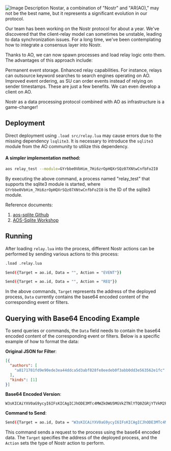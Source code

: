 ![Image Description](https://image.nostr.build/4bd8a4f41dc7aace829c15b2a7652118507f3b64a9a93ff8cd226ebcbc87b15d.png)
Nostar, a combination of "Nostr" and "AR(AO)," may not be the best name, but it represents a significant evolution in our protocol.

Our team has been working on the Nostr protocol for about a year. We've discovered that the client-relay model can sometimes be unstable, leading to data synchronization issues. For a long time, we've been contemplating how to integrate a consensus layer into Nostr.

Thanks to AO, we can now spawn processes and load relay logic onto them. The advantages of this approach include:

Permanent event storage.
Enhanced relay capabilities. For instance, relays can outsource keyword searches to search engines operating on AO.
Improved event ordering, as SU can order events instead of relying on sender timestamps.
These are just a few benefits. We can even develop a client on AO.

Nostr as a data processing protocol combined with AO as infrastructure is a game-changer!

## Deployment

Direct deployment using `.load src/relay.lua` may cause errors due to the missing dependency `lsqlite3`. It is necessary to introduce the `sqlite3` module from the AO community to utilize this dependency.

#### A simpler implementation method:

```bash
aos relay_test --module=GYrbbe0VbHim_7Hi6zrOpHQXrSQz07XNtwCnfbFo2I0
```
By executing the above command, a process named "relay_test" that supports the sqlite3 module is started, where `GYrbbe0VbHim_7Hi6zrOpHQXrSQz07XNtwCnfbFo2I0` is the ID of the sqlite3 module.

Reference documents:

1. [aos-sqlite Github](https://github.com/permaweb/aos-sqlite)
2. [AOS-Sqlite Workshop](https://hackmd.io/@ao-docs/rkM1C9m40)

## Running

After loading `relay.lua` into the process, different Nostr actions can be performed by sending various actions to this process:
```bash
.load .relay.lua
```
```bash
Send({Target = ao.id, Data = "", Action = "EVENT"})
```
```bash
Send({Target = ao.id, Data = "", Action = "REQ"})
```
In the above commands, `Target` represents the address of the deployed process, `Data` currently contains the base64 encoded content of the corresponding event or filters.

## Querying with Base64 Encoding Example

To send queries or commands, the `Data` field needs to contain the base64 encoded content of the corresponding event or filters. Below is a specific example of how to format the data:

**Original JSON for Filter**:
```json
[{
  "authors": [
    "a8171781fd9e90ede3ea44ddca5d3abf828fe8eedeb0f3abb0dd3e563562e1fc"
  ],
  "kinds": [1]
}]
```

**Base64 Encoded Version**:
```
W3sKICAiYXV0aG9ycyI6IFsKICAgICJhODE3MTc4MWZkOWU5MGVkZTNlYTQ0ZGRjYTVkM2FiZjgyOGZlOGVlZGViMGYzYWJiMGRkM2U1NjM1NjJlMWZjIgogIF0sCiAia2luZHMiOiBbMV0KfV0=
```

**Command to Send**:
```bash
Send({Target = ao.id, Data = "W3sKICAiYXV0aG9ycyI6IFsKICAgICJhODE3MTc4MWZkOWU5MGVkZTNlYTQ0ZGRjYTVkM2FiZjgyOGZlOGVlZGViMGYzYWJiMGRkM2U1NjM1NjJlMWZjIgogIF0sCiAia2luZHMiOiBbMV0KfV0=", Action = "EVENT"})
```

This command sends a request to the process using the base64 encoded data. The `Target` specifies the address of the deployed process, and the `Action` sets the type of Nostr action to perform.

